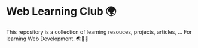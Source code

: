 # Web Learning Club 🌍


This repository is a collection of learning resouces, projects, articles, ... For learning Web Development. 🌏👨‍💻
